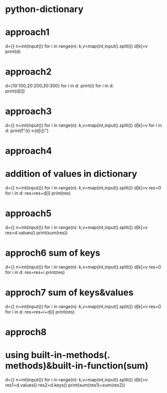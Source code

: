 # python-dictionary
# approach1
d={}
n=int(input())
for i in range(n):
  k,v=map(int,input().split())
  d[k]=v
print(d)

# approach2
d={10:100,20:200,30:300}
for i in d:
  print(i)
for i in d:  
  print(d[i])

# approach3
d={}
n=int(input())
for i in range(n):
  k,v=map(int,input().split())
  d[k]=v
for i in d:
  print(f"{i}->{d[i]}")

# approach4
# addition of values in dictionary
d={}
n=int(input())
for i in range(n):
  k,v=map(int,input().split())
  d[k]=v
res=0
for i in d:
  res=res+d[i]
print(res)

# approach5
d={}
n=int(input())
for i in range(n):
  k,v=map(int,input().split())
  d[k]=v
res=d.values()
print(sum(res))

# approch6 sum of keys
d={}
n=int(input())
for i in range(n):
  k,v=map(int,input().split())
  d[k]=v
res=0
for i in d:
  res=res+i
print(res)

# approch7 sum of keys&values
d={}
n=int(input())
for i in range(n):
  k,v=map(int,input().split())
  d[k]=v
res=0
for i in d:
  res=res+i+d[i]
print(res)

# approch8
# using built-in-methods(. methods)&built-in-function(sum)
d={}
n=int(input())
for i in range(n):
  k,v=map(int,input().split())
  d[k]=v
res1=d.values()
res2=d.keys()
print(sum(res1)+sum(res2))
